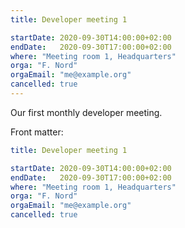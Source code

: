 ```yaml
---
title: Developer meeting 1

startDate: 2020-09-30T14:00:00+02:00
endDate:   2020-09-30T17:00:00+02:00
where: "Meeting room 1, Headquarters"
orga: "F. Nord"
orgaEmail: "me@example.org"
cancelled: true
---
```

Our first monthly developer meeting.

Front matter:

```yaml
title: Developer meeting 1

startDate: 2020-09-30T14:00:00+02:00
endDate:   2020-09-30T17:00:00+02:00
where: "Meeting room 1, Headquarters"
orga: "F. Nord"
orgaEmail: "me@example.org"
cancelled: true
```
